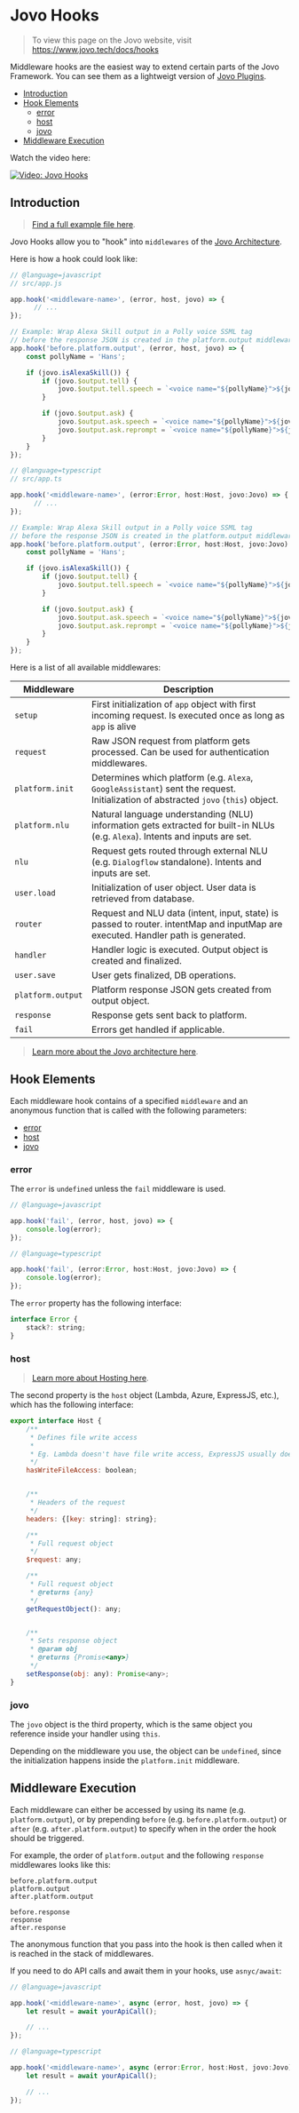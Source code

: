 # Jovo Hooks

> To view this page on the Jovo website, visit https://www.jovo.tech/docs/hooks

Middleware hooks are the easiest way to extend certain parts of the Jovo Framework. You can see them as a lightweigt version of [Jovo Plugins](./plugins.md './plugins').

* [Introduction](#introduction)
* [Hook Elements](#hook-elements)
   * [error](#error)
   * [host](#host)
   * [jovo](#jovo)
* [Middleware Execution](#middleware-execution)

Watch the video here:

[![Video: Jovo Hooks](../img/video-jovo-hooks.jpg 'youtube-video')](https://www.youtube.com/watch?v=hBrX5srF3yU)


## Introduction

> [Find a full example file here](https://github.com/jovotech/jovo-framework/blob/master/examples/hooks/src/app.js).

Jovo Hooks allow you to "hook" into `middlewares` of the [Jovo Architecture](./architecture.md './architecture'). 

Here is how a hook could look like:

```js
// @language=javascript
// src/app.js

app.hook('<middleware-name>', (error, host, jovo) => {
      // ...
});

// Example: Wrap Alexa Skill output in a Polly voice SSML tag
// before the response JSON is created in the platform.output middleware
app.hook('before.platform.output', (error, host, jovo) => {
    const pollyName = 'Hans';

    if (jovo.isAlexaSkill()) {
        if (jovo.$output.tell) {
            jovo.$output.tell.speech = `<voice name="${pollyName}">${jovo.$output.tell.speech}</voice>`;
        }

        if (jovo.$output.ask) {
            jovo.$output.ask.speech = `<voice name="${pollyName}">${jovo.$output.ask.speech}</voice>`;
            jovo.$output.ask.reprompt = `<voice name="${pollyName}">${jovo.$output.ask.reprompt}</voice>`;
        }
    }
});

// @language=typescript
// src/app.ts

app.hook('<middleware-name>', (error:Error, host:Host, jovo:Jovo) => {
      // ...
});

// Example: Wrap Alexa Skill output in a Polly voice SSML tag
// before the response JSON is created in the platform.output middleware
app.hook('before.platform.output', (error:Error, host:Host, jovo:Jovo) => {
    const pollyName = 'Hans';

    if (jovo.isAlexaSkill()) {
        if (jovo.$output.tell) {
            jovo.$output.tell.speech = `<voice name="${pollyName}">${jovo.$output.tell.speech}</voice>`;
        }

        if (jovo.$output.ask) {
            jovo.$output.ask.speech = `<voice name="${pollyName}">${jovo.$output.ask.speech}</voice>`;
            jovo.$output.ask.reprompt = `<voice name="${pollyName}">${jovo.$output.ask.reprompt}</voice>`;
        }
    }
});
```

Here is a list of all available middlewares:

Middleware | Description
--- | --- 
`setup` | First initialization of `app` object with first incoming request. Is executed once as long as `app` is alive
`request` | Raw JSON request from platform gets processed. Can be used for authentication middlewares.
`platform.init` | Determines which platform (e.g. `Alexa`, `GoogleAssistant`) sent the request. Initialization of abstracted `jovo` (`this`) object.
`platform.nlu` | Natural language understanding (NLU) information gets extracted for built-in NLUs (e.g. `Alexa`). Intents and inputs are set.
`nlu` | Request gets routed through external NLU (e.g. `Dialogflow` standalone). Intents and inputs are set.
`user.load` | Initialization of user object. User data is retrieved from database.
`router` | Request and NLU data (intent, input, state) is passed to router. intentMap and inputMap are executed. Handler path is generated. 
`handler` | Handler logic is executed. Output object is created and finalized.
`user.save` | User gets finalized, DB operations.
`platform.output` | Platform response JSON gets created from output object.
`response` | Response gets sent back to platform.
`fail` | Errors get handled if applicable.

> [Learn more about the Jovo architecture here](./architecture.md './architecture').



## Hook Elements

Each middleware hook contains of a specified `middleware` and an anonymous function that is called with the following parameters:

* [error](#error)
* [host](#host)
* [jovo](#jovo)


### error

The `error` is `undefined` unless the `fail` middleware is used.

```javascript
// @language=javascript

app.hook('fail', (error, host, jovo) => {
    console.log(error);
});

// @language=typescript

app.hook('fail', (error:Error, host:Host, jovo:Jovo) => {
    console.log(error);
});
```

The `error` property has the following interface:

```javascript
interface Error {
    stack?: string;
}
```


### host

> [Learn more about Hosting here](../configuration/hosting './hosting').

The second property is the `host` object (Lambda, Azure, ExpressJS, etc.), which has the following interface:

```javascript
export interface Host {
    /**
     * Defines file write access
     *
     * Eg. Lambda doesn't have file write access, ExpressJS usually does
     */
    hasWriteFileAccess: boolean;


    /**
     * Headers of the request
     */
    headers: {[key: string]: string};

    /**
     * Full request object
     */
    $request: any;

    /**
     * Full request object
     * @returns {any}
     */
    getRequestObject(): any;


    /**
     * Sets response object
     * @param obj
     * @returns {Promise<any>}
     */
    setResponse(obj: any): Promise<any>;
}
```

### jovo

The `jovo` object is the third property, which is the same object you reference inside your handler using `this`.

Depending on the middleware you use, the object can be `undefined`, since the initialization happens inside the `platform.init` middleware.


## Middleware Execution

Each middleware can either be accessed by using its name (e.g. `platform.output`), or by prepending `before` (e.g. `before.platform.output`) or `after` (e.g. `after.platform.output`) to specify when in the order the hook should be triggered.

For example, the order of `platform.output` and the following `response` middlewares looks like this:

```text
before.platform.output
platform.output
after.platform.output

before.response
response
after.response
```

The anonymous function that you pass into the hook is then called when it is reached in the stack of middlewares.

If you need to do API calls and await them in your hooks, use `asnyc/await`:

```js
// @language=javascript

app.hook('<middleware-name>', async (error, host, jovo) => {
    let result = await yourApiCall();

    // ...
});

// @language=typescript

app.hook('<middleware-name>', async (error:Error, host:Host, jovo:Jovo) => {
    let result = await yourApiCall();

    // ...
});
```


<!--[metadata]: {
                "description": "Learn how to easily extend the Jovo Framework by using Middleware Hooks.",
		        "route": "hooks"
                }-->
